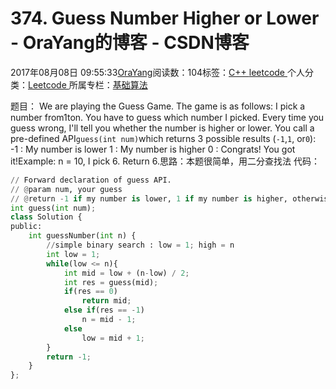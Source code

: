 
# 374. Guess Number Higher or Lower - OraYang的博客 - CSDN博客

2017年08月08日 09:55:33[OraYang](https://me.csdn.net/u010665216)阅读数：104标签：[C++																](https://so.csdn.net/so/search/s.do?q=C++&t=blog)[leetcode																](https://so.csdn.net/so/search/s.do?q=leetcode&t=blog)[
							](https://so.csdn.net/so/search/s.do?q=C++&t=blog)个人分类：[Leetcode																](https://blog.csdn.net/u010665216/article/category/7026962)
所属专栏：[基础算法](https://blog.csdn.net/column/details/16604.html)



题目：
We are playing the Guess Game. The game is as follows:
I pick a number from1ton. You have to guess which number I picked.
Every time you guess wrong, I'll tell you whether the number is higher or lower.
You call a pre-defined API`guess(int num)`which returns 3 possible results (`-1`,`1`,
 or`0`):
-1 : My number is lower
 1 : My number is higher
 0 : Congrats! You got it!Example:
n = 10, I pick 6.
Return 6.思路：本题很简单，用二分查找法
代码：

```python
// Forward declaration of guess API.
// @param num, your guess
// @return -1 if my number is lower, 1 if my number is higher, otherwise return 0
int guess(int num);
class Solution {
public:
    int guessNumber(int n) {
        //simple binary search : low = 1; high = n
        int low = 1;
        while(low <= n){
            int mid = low + (n-low) / 2;
            int res = guess(mid);
            if(res == 0)
                return mid;
            else if(res == -1)
                n = mid - 1;
            else
                low = mid + 1;
        }
        return -1;
    }
};
```


